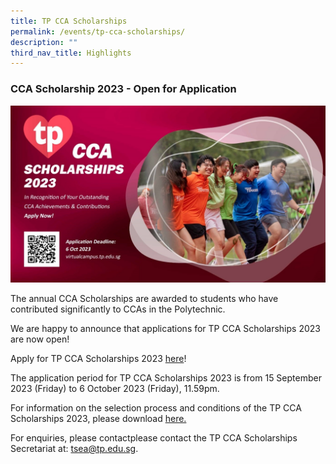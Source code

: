 ```yaml
---
title: TP CCA Scholarships
permalink: /events/tp-cca-scholarships/
description: ""
third_nav_title: Highlights
---
```

### CCA Scholarship 2023 - Open for Application

![CCA scholarship 2023](/images/Events/CCA%20Scholarship/cca%20scholarship2023.jpg)

The annual CCA Scholarships are awarded to students who have contributed significantly to CCAs in the Polytechnic.

We are happy to announce that applications for TP CCA Scholarships 2023 are now open! 

Apply for TP CCA Scholarships 2023 [here](https://forms.office.com/pages/responsepage.aspx?id=8JupJXKOKkeuUK373w328X1syOI0DKhHmYfP2UY98TpUMFNVS0dXWlpFUUFBN1VUMTA5RlBCQUxKWC4u&amp;web=1&amp;wdLOR=c418DF4E2-9B34-41C1-859E-FCA4B108CF27)!

The application period for TP CCA Scholarships 2023 is from 15 September 2023 (Friday) to 6 October 2023 (Friday), 11.59pm. 

For information on the selection process and conditions of the TP CCA Scholarships 2023, please download [here.](/files/CCA%20Scholarships/tp%20cca%20scholarship%202023-criteria.pdf)
 
For enquiries, please contactplease contact the TP CCA Scholarships Secretariat at: <a href="mailto:tsea@tp.edu.sg">tsea@tp.edu.sg</a>.